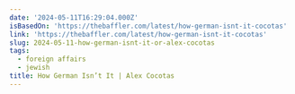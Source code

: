 ```yaml
---
date: '2024-05-11T16:29:04.000Z'
isBasedOn: 'https://thebaffler.com/latest/how-german-isnt-it-cocotas'
link: 'https://thebaffler.com/latest/how-german-isnt-it-cocotas'
slug: 2024-05-11-how-german-isnt-it-or-alex-cocotas
tags:
  - foreign affairs
  - jewish
title: How German Isn’t It | Alex Cocotas
---
```



